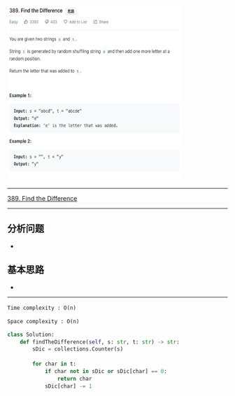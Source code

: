 <img src="2022-11-26-00-10-36.png" width="400" height="400"/>

___
[389. Find the Difference](https://leetcode.com/problems/find-the-difference/)
___

## 分析问题
* 

## 基本思路
* 

___

`Time complexity : O(n)`

`Space complexity : O(n)`
```python
class Solution:
    def findTheDifference(self, s: str, t: str) -> str:
        sDic = collections.Counter(s)
        
        for char in t:
            if char not in sDic or sDic[char] == 0:
                return char
            sDic[char] -= 1
        
        
```